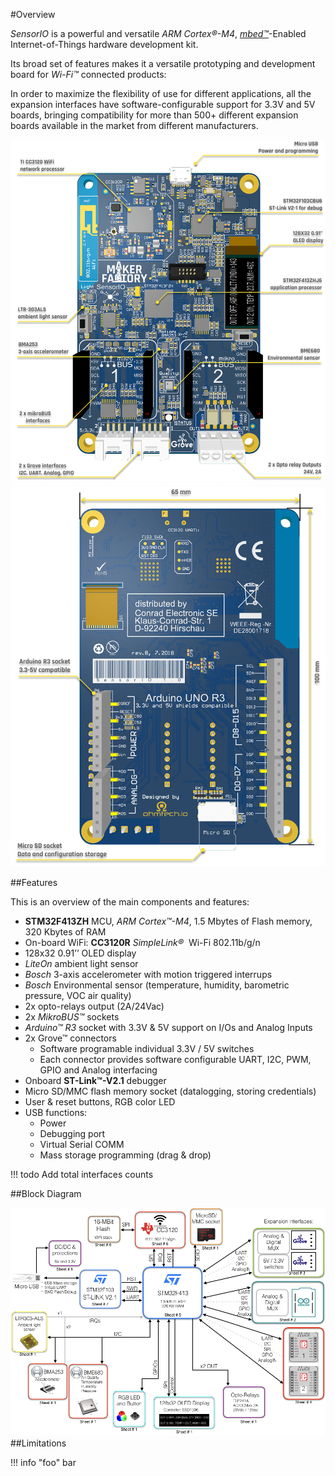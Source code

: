 #Overview

*SensorIO* is a powerful and versatile *ARM Cortex&reg;-M4*, [*mbed&trade;*](https://www.mbed.com)-Enabled Internet-of-Things hardware development kit.

Its broad set of features makes it a versatile prototyping and development board for *Wi-Fi&trade;* connected products:

In order to maximize the flexibility of use for different applications, all the expansion interfaces have software-configurable support for 3.3V and 5V boards, bringing compatibility for more than 500+ different expansion boards available in the market from different manufacturers.


![Features Front](../../images/sensorio/SensorIO-features-front.png)
![Features back](../../images/sensorio/SensorIO-features-back.png)

##Features 

This is an overview of the main components and features:

* **STM32F413ZH** MCU, *ARM Cortex&trade;-M4*, 1.5 Mbytes of Flash memory, 320 Kbytes of RAM
* On-board WiFi: **CC3120R** *SimpleLink®*  Wi-Fi 802.11b/g/n 
* 128x32 0.91’’ OLED display 
* *LiteOn* ambient light sensor
* *Bosch* 3-axis accelerometer with motion triggered interrups
* *Bosch* Environmental sensor (temperature, humidity, barometric pressure, VOC air quality) 
* 2x opto-relays output (2A/24Vac)
* 2x *MikroBUS&trade;* sockets
* *Arduino&trade; R3* socket with 3.3V & 5V support on I/Os and Analog Inputs
* 2x Grove&trade; connectors 
	- Software programable individual 3.3V / 5V switches
	- Each connector provides software configurable UART, I2C, PWM, GPIO and Analog interfacing
* Onboard **ST-Link&trade;-V2.1** debugger
* Micro SD/MMC flash memory socket (datalogging, storing credentials)
* User & reset buttons, RGB color LED
* USB functions:
	- Power
	- Debugging port
	- Virtual Serial COMM
	- Mass storage programming (drag & drop)


!!! todo
	Add total interfaces counts

##Block Diagram

![Block Diagram](../../images/sensorio/SensorIO-block-diagrBETA.png)
##Limitations

!!! info "foo"
	bar




